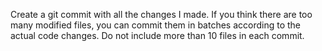 Create a git commit with all the changes I made.
If you think there are too many modified files, you can commit them in batches according to the actual code changes. Do not include more than 10 files in each commit.
